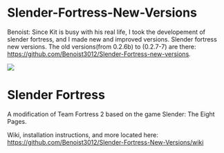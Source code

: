 # Slender-Fortress-New-Versions

Benoist: Since Kit is busy with his real life, I took the developement of slender fortress, and I made new and improved versions. Slender fortress new versions.
The old versions(from 0.2.6b) to (0.2.7-7) are there: https://github.com/Benoist3012/Slender-Fortress-new-versions.

![](https://cloud.githubusercontent.com/assets/4492504/4125890/ff16b996-32e5-11e4-96b9-102fc0175adf.jpg)

Slender Fortress
================

A modification of Team Fortress 2 based on the game Slender: The Eight Pages.

Wiki, installation instructions, and more located here: https://github.com/Benoist3012/Slender-Fortress-New-Versions/wiki
